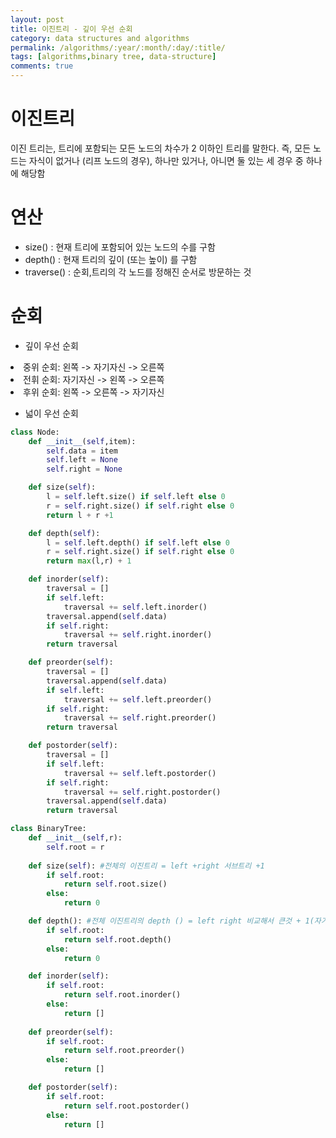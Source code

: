 ```yaml
---
layout: post
title: 이진트리 - 깊이 우선 순회
category: data structures and algorithms
permalink: /algorithms/:year/:month/:day/:title/
tags: [algorithms,binary tree, data-structure]
comments: true
---
```


# 이진트리
이진 트리는, 트리에 포함되는 모든 노드의 차수가 2 이하인 트리를 말한다. 즉, 모든 노드는 자식이 없거나 (리프 노드의 경우), 하나만 있거나, 아니면 둘 있는 세 경우 중 하나에 해당함

# 연산
- size() : 현재 트리에 포함되어 있는 노드의 수를 구함
- depth() : 현재 트리의 깊이 (또는 높이) 를 구함
- traverse() : 순회,트리의 각 노드를 정해진 순서로 방문하는 것

# 순회
- 깊이 우선 순회
<li> 중위 순회: 왼쪽 -> 자기자신 -> 오른쪽</li>
<li> 전휘 순회: 자기자신 -> 왼쪽 -> 오른쪽</li>
<li> 후위 순회: 왼쪽 -> 오른쪽 -> 자기자신</li>

- 넓이 우선 순회

```python 
class Node:
    def __init__(self,item):
        self.data = item
        self.left = None
        self.right = None

    def size(self):
        l = self.left.size() if self.left else 0
        r = self.right.size() if self.right else 0
        return l + r +1

    def depth(self):
        l = self.left.depth() if self.left else 0
        r = self.right.size() if self.right else 0
        return max(l,r) + 1

    def inorder(self):
        traversal = []
        if self.left:
            traversal += self.left.inorder()
        traversal.append(self.data)
        if self.right:
            traversal += self.right.inorder()
        return traversal

    def preorder(self):
        traversal = []
        traversal.append(self.data)
        if self.left:
            traversal += self.left.preorder()
        if self.right:
            traversal += self.right.preorder()
        return traversal

    def postorder(self):
        traversal = []
        if self.left:
            traversal += self.left.postorder()
        if self.right:
            traversal += self.right.postorder()
        traversal.append(self.data)
        return traversal

class BinaryTree:
    def __init__(self,r):
        self.root = r
    
    def size(self): #전체의 이진트리 = left +right 서브트리 +1
        if self.root:
            return self.root.size()
        else:       
            return 0

    def depth(): #전체 이진트리의 depth () = left right 비교해서 큰것 + 1(자기자신의 노드 뎁스)
        if self.root:
            return self.root.depth()
        else:
            return 0

    def inorder(self):
        if self.root:
            return self.root.inorder()
        else:
            return []
    
    def preorder(self):
        if self.root:
            return self.root.preorder()
        else:
            return []

    def postorder(self):
        if self.root:
            return self.root.postorder()
        else:
            return []
```
